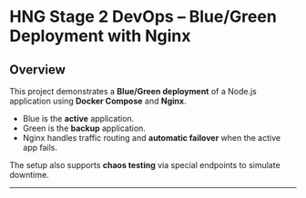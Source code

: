 # HNG Stage 2 DevOps – Blue/Green Deployment with Nginx

## Overview

This project demonstrates a **Blue/Green deployment** of a Node.js application using **Docker Compose** and **Nginx**.  
- Blue is the **active** application.  
- Green is the **backup** application.  
- Nginx handles traffic routing and **automatic failover** when the active app fails.  

The setup also supports **chaos testing** via special endpoints to simulate downtime.

---
